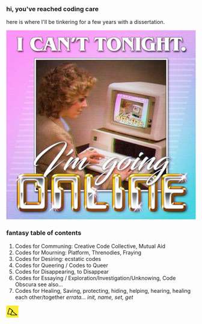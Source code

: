 ### hi, you've reached coding care
here is where I'll be tinkering for a few years with a dissertation.

!["I can't tonight, I'm going online"](_images/goingonline.jpg)

### fantasy table of contents
1. Codes for Communing: Creative Code Collective, Mutual Aid
2. Codes for Mourning: Platform, Threnodies, Fraying
3. Codes for Desiring: ecstatic codes
4. Codes for Queering / Codes to Queer
5. Codes for Disappearing, to Disappear
6. Codes for Essaying / Exploration/Investigation/Unknowing, Code Obscura see also...
7. Codes for Healing, Saving, protecting, hiding, helping, hearing, healing each other/together
*errata... init, name, set, get*

![](favicon.png)
